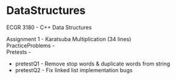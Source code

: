 # DataStructures
ECGR 3180 - C++ Data Structures


Assignment 1 - Karatsuba Multiplication (34 lines)  
PracticeProblems -  
Pretests -  
 - pretestQ1 - Remove stop words & duplicate words from string  
 - pretestQ2 - Fix linked list implementation bugs  
